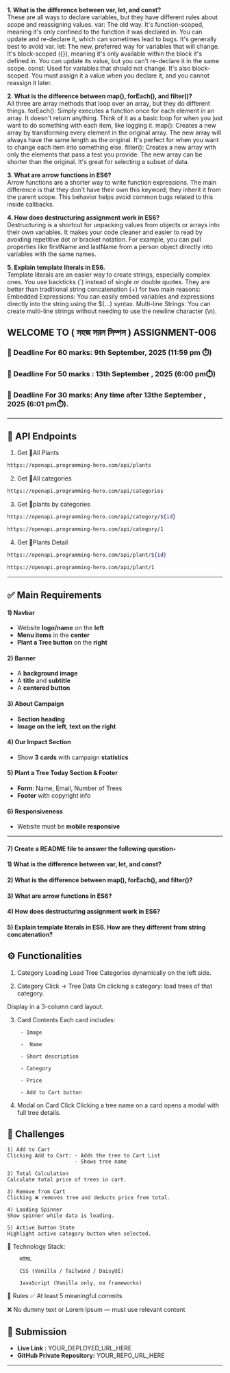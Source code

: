 **1. What is the difference between var, let, and const?**<br>
	These are all ways to declare variables, but they have different rules about scope and reassigning values.
	var: The old way. It's function-scoped, meaning it's only confined to the function it was declared in. You can update and re-declare it, which can sometimes lead to bugs. It's generally best to avoid var.
	let: The new, preferred way for variables that will change. It's block-scoped ({}), meaning it's only available within the block it's defined in. You can update its value, but you can't re-declare it in the same scope.
	const: Used for variables that should not change. It's also block-scoped. You must assign it a value when you declare it, and you cannot reassign it later.

**2. What is the difference between map(), forEach(), and filter()?**<br>
	All three are array methods that loop over an array, but they do different things.
	forEach(): Simply executes a function once for each element in an array. It doesn't return anything. Think of it as a basic loop for when you just want to do something with each item, like logging it.
	map(): Creates a new array by transforming every element in the original array. The new array will always have the same length as the original. It's perfect for when you want to change each item into something else.
	filter(): Creates a new array with only the elements that pass a test you provide. The new array can be shorter than the original. It's great for selecting a subset of data.

**3. What are arrow functions in ES6?**<br>
	Arrow functions are a shorter way to write function expressions. The main difference is that they don't have their own this keyword; they inherit it from the parent scope. This behavior helps avoid common bugs 		related to this inside callbacks.

**4. How does destructuring assignment work in ES6?**<br>
	Destructuring is a shortcut for unpacking values from objects or arrays into their own variables. It makes your code cleaner and easier to read by avoiding repetitive dot or bracket notation. For example, you can pull 	properties like firstName and lastName from a person object directly into variables with the same names.

**5. Explain template literals in ES6.**<br>
	Template literals are an easier way to create strings, especially complex ones. You use backticks (`) instead of single or double quotes.
	They are better than traditional string concatenation (+) for two main reasons:
	Embedded Expressions: You can easily embed variables and expressions directly into the string using the ${...} syntax.
	Multi-line Strings: You can create multi-line strings without needing to use the newline character (\n).




## WELCOME TO ( সহজ সরল সিম্পল ) ASSIGNMENT-006

### 📅 Deadline For 60 marks: 9th September, 2025 (11:59 pm ⏱️)

### 📅 Deadline For 50 marks : 13th September , 2025 (6:00 pm⏱️)

### 📅 Deadline For 30 marks: Any time after 13the September , 2025 (6:01 pm⏱️).

---
🌴 API Endpoints
---
1. Get 🌴All Plants
```bash
https://openapi.programming-hero.com/api/plants
```

2. Get 🌴All categories <br/>
```bash
https://openapi.programming-hero.com/api/categories
```


3. Get 🌴plants by categories <br/>
```bash
https://openapi.programming-hero.com/api/category/${id}
```

```bash
https://openapi.programming-hero.com/api/category/1
```

4. Get 🌴Plants Detail <br/>

```bash
https://openapi.programming-hero.com/api/plant/${id}
```

```bash
https://openapi.programming-hero.com/api/plant/1
```
---




## ✅ Main Requirements 

#### 1) Navbar

- Website **logo/name** on the **left**  
- **Menu items** in the **center** 
- **Plant a Tree button** on the **right** 

#### 2) Banner 
- A **background image**  
- A **title** and **subtitle**  
- A **centered button**  

#### 3) About Campaign
- **Section heading**  
- **Image on the left**, **text on the right**  

#### 4) Our Impact Section 
- Show **3 cards** with campaign **statistics**  

#### 5) Plant a Tree Today Section & Footer
- **Form**: Name, Email, Number of Trees  
- **Footer** with copyright info 

#### 6) Responsiveness 
- Website must be **mobile responsive**  

---
#### 7) Create a README file to answer the following question-


#### 1) What is the difference between var, let, and const?

#### 2) What is the difference between map(), forEach(), and filter()? 

#### 3) What are arrow functions in ES6?

#### 4) How does destructuring assignment work in ES6?

#### 5) Explain template literals in ES6. How are they different from string concatenation?

## ⚙️ Functionalities 

1) Category Loading 
Load Tree Categories dynamically on the left side.

2) Category Click → Tree Data 
On clicking a category: load trees of that category.

Display in a 3-column card layout.

3) Card Contents 
 Each card includes:

        - Image

        -  Name

        - Short description

        - Category

        - Price

        - Add to Cart button

4) Modal on Card Click 
Clicking a tree name on a card opens a modal with full tree details.


##  🧪 Challenges 


    1) Add to Cart 
    Clicking Add to Cart: - Adds the tree to Cart List
                          - Shows tree name 

    2) Total Calculation 
    Calculate total price of trees in cart.

    3) Remove from Cart 
    Clicking ❌ removes tree and deducts price from total.

    4) Loading Spinner
    Show spinner while data is loading.

    5) Active Button State 
    Highlight active category button when selected.



🧰 Technology Stack:
        
        HTML

        CSS (Vanilla / Tailwind / DaisyUI)

        JavaScript (Vanilla only, no frameworks)

📌 Rules
✅ At least 5 meaningful commits

❌ No dummy text or Lorem Ipsum — must use relevant content





## 🔗 Submission
- **Live Link :** YOUR_DEPLOYED_URL_HERE  
- **GitHub Private Repository:** YOUR_REPO_URL_HERE  

---
